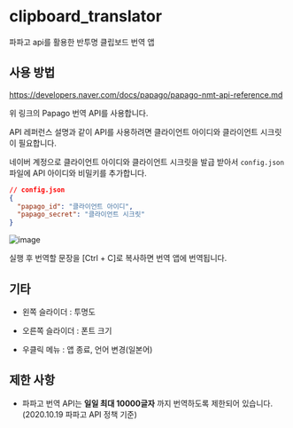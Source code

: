 # clipboard_translator
 파파고 api를 활용한 반투명 클립보드 번역 앱

## 사용 방법

https://developers.naver.com/docs/papago/papago-nmt-api-reference.md

위 링크의 Papago 번역 API를 사용합니다.

API 레퍼런스 설명과 같이 API를 사용하려면 클라이언트 아이디와 클라이언트 시크릿이 필요합니다.

네이버 계정으로 클라이언트 아이디와 클라이언트 시크릿을 발급 받아서 `config.json` 파일에 API 아이디와 비밀키를 추가합니다.

```json
// config.json
{
  "papago_id": "클라이언트 아이디",
  "papago_secret": "클라이언트 시크릿"
}
```

![image](https://user-images.githubusercontent.com/48780754/96372033-e8509700-119f-11eb-96a1-efacde55a2bb.png)

실행 후 번역할 문장을 [Ctrl + C]로 복사하면 번역 앱에 번역됩니다.

## 기타

* 왼쪽 슬라이더 : 투명도

* 오른쪽 슬라이더 : 폰트 크기

* 우클릭 메뉴 : 앱 종료, 언어 변경(일본어)

## 제한 사항

* 파파고 번역 API는 __일일 최대 10000글자__ 까지 번역하도록 제한되어 있습니다. (2020.10.19 파파고 API 정책 기준)
